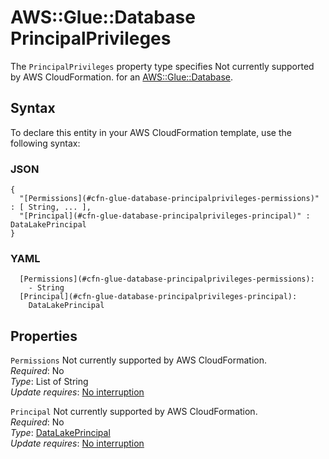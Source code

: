 # AWS::Glue::Database PrincipalPrivileges<a name="aws-properties-glue-database-principalprivileges"></a>

<a name="aws-properties-glue-database-principalprivileges-description"></a>The `PrincipalPrivileges` property type specifies Not currently supported by AWS CloudFormation\. for an [AWS::Glue::Database](aws-resource-glue-database.md)\.

## Syntax<a name="aws-properties-glue-database-principalprivileges-syntax"></a>

To declare this entity in your AWS CloudFormation template, use the following syntax:

### JSON<a name="aws-properties-glue-database-principalprivileges-syntax.json"></a>

```
{
  "[Permissions](#cfn-glue-database-principalprivileges-permissions)" : [ String, ... ],
  "[Principal](#cfn-glue-database-principalprivileges-principal)" : DataLakePrincipal
}
```

### YAML<a name="aws-properties-glue-database-principalprivileges-syntax.yaml"></a>

```
  [Permissions](#cfn-glue-database-principalprivileges-permissions): 
    - String
  [Principal](#cfn-glue-database-principalprivileges-principal): 
    DataLakePrincipal
```

## Properties<a name="aws-properties-glue-database-principalprivileges-properties"></a>

`Permissions`  <a name="cfn-glue-database-principalprivileges-permissions"></a>
Not currently supported by AWS CloudFormation\.  
*Required*: No  
*Type*: List of String  
*Update requires*: [No interruption](https://docs.aws.amazon.com/AWSCloudFormation/latest/UserGuide/using-cfn-updating-stacks-update-behaviors.html#update-no-interrupt)

`Principal`  <a name="cfn-glue-database-principalprivileges-principal"></a>
Not currently supported by AWS CloudFormation\.  
*Required*: No  
*Type*: [DataLakePrincipal](aws-properties-glue-database-datalakeprincipal.md)  
*Update requires*: [No interruption](https://docs.aws.amazon.com/AWSCloudFormation/latest/UserGuide/using-cfn-updating-stacks-update-behaviors.html#update-no-interrupt)